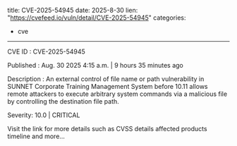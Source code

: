  
title: CVE-2025-54945
date: 2025-8-30
lien: "https://cvefeed.io/vuln/detail/CVE-2025-54945"
categories:
  - cve
---

CVE ID : CVE-2025-54945

Published :  Aug. 30
2025
4:15 a.m. | 9 hours
35 minutes ago

Description : An external control of file name or path vulnerability in SUNNET Corporate Training Management System before 10.11 allows remote attackers to execute arbitrary system commands via a malicious file by controlling the destination file path.

Severity: 10.0 | CRITICAL

Visit the link for more details
such as CVSS details
affected products
timeline
and more...
